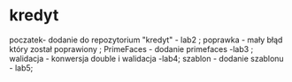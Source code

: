 # kredyt
poczatek- dodanie do repozytorium "kredyt" - lab2 ;
poprawka - mały błąd który został poprawiony ;
PrimeFaces - dodanie primefaces -lab3 ;
walidacja - konwersja double i walidacja -lab4;
szablon - dodanie szablonu - lab5;
